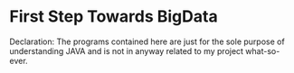 
# First Step Towards BigData

Declaration:
The programs contained here are just for the sole purpose of understanding JAVA and is not in anyway related to my project what-so-ever. 
